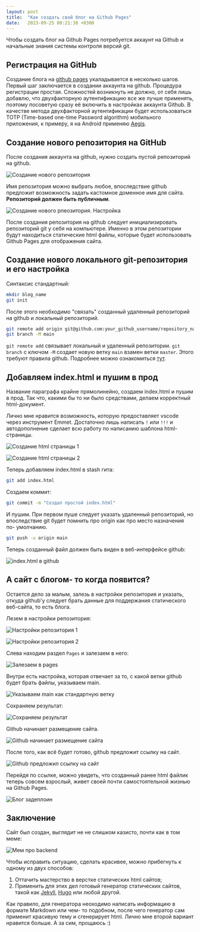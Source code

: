 ```yaml
---
layout: post
title:  "Как создать свой блог на Github Pages"
date:   2023-09-25 00:21:30 +0300
---
```


Чтобы создать блог на Github Pages потребуется аккаунт на Github и начальные
знания системы контроля версий git.

## Регистрация на GitHub

Создание блога на [github pages](https://pages.github.com/) укаладывается в
несколько шагов. Первый шаг заключается в создании аккаунта на github. Процедура
регистрации простая. Сложностей возникнуть не должно, от себя лишь добавлю, что
двухфакторную аутентификацию все же лучше применять, поэтому посоветую сразу её
включить в настройках аккаунта Github. В качестве метода двухфакторной
аутентификации будет использоваться TOTP (Time-based one-time Password
algorithm) мобильного приложения, к примеру, я на Android применяю
[Aegis](https://play.google.com/store/apps/details?id=com.beemdevelopment.aegis).

## Создание нового репозитория на GitHub

После создания аккаунта на github, нужно создать пустой репозиторий на github.

![Создание нового репозитория](/assets/blog-start/1.jpg)

Имя репозитория можно выбрать любое, впоследствие github предложит возможность
задать кастомное доменное имя для сайта. **Репозиторий должен быть публичным**.

![Создание нового рпеозитория. Настройка](/assets/blog-start/2.jpg)

После создания репозитория на github следует инициализировать репозиторий git у
себя на компьютере. Именно в этом репозитории будут находиться статические html
файлы, которые будет использовать Github Pages для отображения сайта.

## Создание нового локального git-репозитория и его настройка

Синтаксис стандартный:

``` bash
mkdir blog_name
git init
```

После этого необходимо "связать" созданный удаленный репозиторий на github и
локальный репозиторий.

``` bash
git remote add origin git@github.com:your_github_username/repository_name_1.git
git branch -M main
```

`git remote add` связывает локальный и удаленный репозитории. `git branch` с
ключом `-M` создает новую ветку `main` взамен ветки `master`. Этого требуют
правила github. Подробнее можно ознакомиться
[тут](https://habr.com/ru/news/506876/).

## Добавляем index.html и пушим в прод

Название параграфа крайне прямолинейно, создаем index.html и пушим в прод. Так
что, какими бы то ни было средствами, делаем корректный html-документ.

Лично мне нравится возможность, которую предоставляет vscode через инструмент
Emmet. Достаточно лишь написать `!` или `!!!` и автодополнение сделает всю
работу по написанию шаблона html- страницы.

![Создание html страницы 1](/assets/blog-start/3.jpg)

![Создание html страницы 2](/assets/blog-start/4.jpg)

Теперь добавляем index.html в stash гита:

``` bash
git add index.html
```

Создаем коммит:

``` bash
git commit -m "Создал простой index.html"
```

И пушим. При первом пуше следует указать удаленный репозиторий, но впоследствие
git будет помнить про origin как про место назначения по- умолчанию.

``` bash
git push -u origin main
```

Теперь созданный файл должен быть виден в веб-интерфейсе github:

![index.html в github](/assets/blog-start/5.jpg)

## А сайт с блогом- то когда появится?

Остается дело за малым, залезь в настройки репозитория и указать, откуда
github'у следует брать данные для поддержания статического веб-сайта, то есть
блога.

Лезем в настройки репозитория:

![Настройки репозитория 1](/assets/blog-start/6.jpg)

![Настройки репозитория 2](/assets/blog-start/7.jpg)

Слева находим раздел `Pages` и залезаем в него:

![Залезаем в pages](/assets/blog-start/8.jpg)

Внутри есть настройка, которая отвечает за то, с какой ветки github будет брать
файлы, указываем main.

![Указываем main как стандартную ветку](/assets/blog-start/9.jpg)

Сохраняем результат:

![Сохраняем результат](/assets/blog-start/10.jpg)

Github начинает размещение сайта.

![Github начинает размещение сайта](/assets/blog-start/11.jpg)

После того, как всё будет готово, github предложит ссылку на сайт.

![Github предложил ссылку на сайт](/assets/blog-start/12.jpg)

Перейдя по ссылке, можно увидеть, что созданный ранее html файлик теперь совсем
взрослый, живет своей почти самостоятельной жизнью на Github Pages.

![Блог задеплоин](/assets/blog-start/13.jpg)

## Заключениe

Сайт был создан, выглядит не не слишком казисто, почти как в том меме:

![Мем про backend](/assets/blog-start/meme.jpg)

Чтобы исправить ситуацию, сделать красивее, можно прибегнуть к одному из двух
способов:

1) Оттачить мастерство в верстке статических html сайтов;
2) Применить для этих дел готовый генератор статических сайтов, такой как
   [Jekyll](https://jekyllrb.com/), [Hugo](https://gohugo.io/) или любой другой.

Как правило, для генератора неоходимо написать информацию в формате Markdown или
чем- то подобном, после чего генератор сам применит красивую тему и сгенерирует
html. Лично мне второй вариант нравится больше. А за сим, прощаюсь :)
